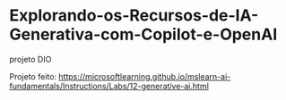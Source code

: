 # Explorando-os-Recursos-de-IA-Generativa-com-Copilot-e-OpenAI
projeto DIO

Projeto feito: https://microsoftlearning.github.io/mslearn-ai-fundamentals/Instructions/Labs/12-generative-ai.html
